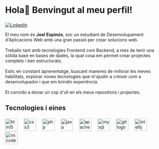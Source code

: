 <h1 align="left">Hola👋 Benvingut al meu perfil!</h1>

###

[![LinkedIn](https://img.shields.io/badge/linkedin-%230077B5.svg?style=for-the-badge&logo=linkedin&logoColor=white)](https://www.linkedin.com/in/joelespinosruiz/)

<p align="left">El meu nom és <strong>Joel Espinós</strong>, soc un estudiant de Desenvolupament d'Aplicacions Web amb una gran passió per crear solucions web. <br><br>Treballo tant amb tecnologies Frontend com Backend, a més de tenir una sòlida base en bases de dades, la qual cosa em permet crear projectes complets i ben estructurats.<br><br>Estic en constant aprenentatge, buscant maneres de millorar les meves habilitats, explorar noves tecnologies que m'ajudin a créixer com a desenvolupador i que em brindin experiència.<br><br>Et convido a donar un cop d'ull en els meus repositoris i projectes.</p>

###

<h2 align="left">Tecnologies i eines</h2>

###

<div align="left">
  <img src="https://cdn.jsdelivr.net/gh/devicons/devicon/icons/html5/html5-original.svg" height="40" alt="html5 logo"  />
  <img width="12" />
  <img src="https://cdn.jsdelivr.net/gh/devicons/devicon/icons/css3/css3-original.svg" height="40" alt="css3 logo"  />
  <img width="12" />
  <img src="https://cdn.jsdelivr.net/gh/devicons/devicon/icons/php/php-original.svg" height="40" alt="php logo"  />
  <img width="12" />
  <img src="https://cdn.jsdelivr.net/gh/devicons/devicon/icons/java/java-original.svg" height="40" alt="java logo"  />
  <img width="12" />
  <img src="https://cdn.simpleicons.org/apachemaven/C71A36" height="40" alt="apachemaven logo"  />
  <img width="12" />
  <img src="https://cdn.jsdelivr.net/gh/devicons/devicon/icons/mysql/mysql-original.svg" height="40" alt="mysql logo"  />
  <img width="12" />
  <img src="https://cdn.jsdelivr.net/gh/devicons/devicon/icons/git/git-original.svg" height="40" alt="git logo"  />
  <img width="12" />
  <img src="https://cdn.jsdelivr.net/gh/devicons/devicon/icons/intellij/intellij-original.svg" height="40" alt="intellij logo"  />
  <img width="12" />
  <img src="https://cdn.jsdelivr.net/gh/devicons/devicon/icons/vscode/vscode-original.svg" height="40" alt="vscode logo"  />
</div>

###
